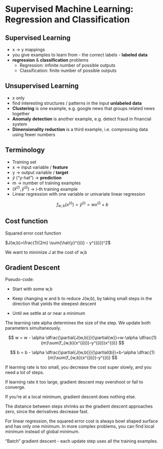 # Supervised Machine Learning: Regression and Classification

## Supervised Learning

- x → y mappings
- you give examples to learn from - the correct labels - **labeled** **data**
- **regression** & **classification** problems
    - Regression: infinite number of possible outputs
    - Classification: finite number of possible outputs

## Unsupervised Learning

- x only
- find interesting structures / patterns in the input **unlabeled** **data**
- **Clustering** is one example, e.g. google news that groups related news together
- **Anomaly** **detection** is another example, e.g. detect fraud in financial system
- **Dimensionality reduction** is a third example, i.e. compressing data using fewer numbers

## Terminology

- Training set
- x → input variable / **feature**
- y → output variable / **target**
- $\hat{y}$ (“y-hat”) → **prediction**
- m → number of training examples
- $(\hat{x}^{(i)}, \hat{y}^{(i)})$ → i-th training example
- Linear regression with one variable or univariate linear regression

$$
f_{w,b}(x^{(i)})=\hat{y}^{(i)}=wx^{(i)}+b
$$

## Cost function

Squared error cost function

$J(w,b)=\frac{1}{2m} \sum(\hat{y}^{(i)} - y^{(i)})^2$

We want to minimize J at the cost of w,b

## Gradient Descent
Pseudo-code:

- Start with some w,b

- Keep changing w and b to reduce J(w,b), by taking small steps in the direction that yields the steepest descent

- Until we settle at or near a minimum

The learning rate alpha determines the size of the step. We update both parameters simultaneously.

$$
w = w - \alpha \dfrac{\partial{J(w,b)}}{\partial{w}}=w-\alpha \dfrac{1}{m}\sum(f_{w,b}(x^{(i)})-y^{(i)})x^{(i)}
$$

$$
b = b - \alpha \dfrac{\partial{J(w,b)}}{\partial{b}}=b-\alpha \dfrac{1}{m}\sum(f_{w,b}(x^{(i)})-y^{(i)}
$$

If learning rate is too small, you decrease the cost super slowly, and you need a lot of steps. 

If learning rate it too large, gradient descent may overshoot or fail to converge. 

If you’re at a local minimum, gradient descent does nothing else.

The distance between steps shrinks as the gradient descent approaches zero, since the derivatives decrease fast.

For linear regression, the squared error cost is always bowl shaped surface and has only one minimum. In more complex problems, you can find local minimum instead of global minimum. 

“Batch” gradient descent - each update step uses all the training examples.
